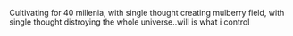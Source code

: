 Cultivating for 40 millenia, with single thought creating mulberry field, with single thought distroying the whole universe..will is what i control